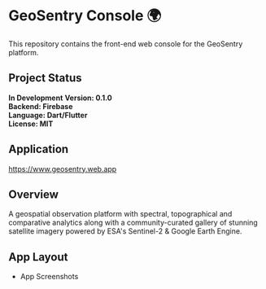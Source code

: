 # GeoSentry Console 🌍
This repository contains the front-end web console for the GeoSentry platform.  

## Project Status
**In Development**
**Version: 0.1.0**  
**Backend: Firebase**  
**Language: Dart/Flutter**  
**License: MIT**

## Application
https://www.geosentry.web.app

## Overview
A geospatial observation platform with spectral, topographical and comparative 
analytics along with a community-curated gallery of stunning satellite imagery 
powered by ESA's Sentinel-2 & Google Earth Engine.

## App Layout
- App Screenshots
